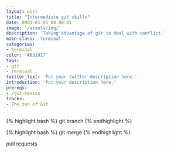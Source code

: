 ```yaml
---
layout: post
title: "Intermediate git skills"
date: 0001-01-05 00:00:01
image: '/assets/img/'
description: 'Taking advantage of git to deal with conflict.'
main-class: 'terminal'
categories: 
- terminal
color: '#B31917'
tags:
- git
- terminal
twitter_text: 'Put your twitter description here.'
introduction: 'Put your description here.'
prereqs:
- /git-basics
tracks:
- The zen of Git
---
```


{% highlight bash %}
git branch
{% endhighlight %}

{% highlight bash %}
git merge
{% endhighlight %}

pull requests

